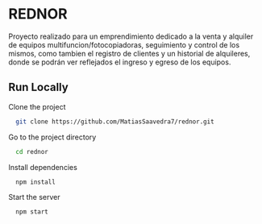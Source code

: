 
# REDNOR

Proyecto realizado para un emprendimiento dedicado a la venta y alquiler de equipos multifuncion/fotocopiadoras, seguimiento y control de los mismos, como tambien el registro de clientes y un historial de alquileres, donde se podrán ver reflejados el ingreso y egreso de los equipos.




## Run Locally

Clone the project

```bash
  git clone https://github.com/MatiasSaavedra7/rednor.git
```

Go to the project directory

```bash
  cd rednor
```

Install dependencies

```bash
  npm install
```

Start the server

```bash
  npm start
```

